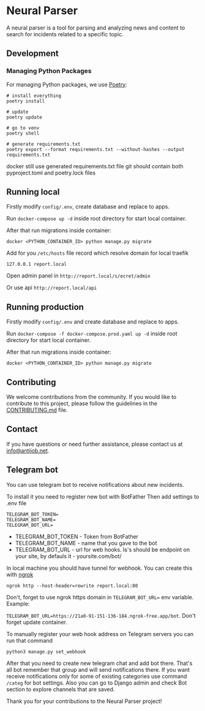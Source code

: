 # Neural Parser

A neural parser is a tool for parsing and analyzing news and content to search for incidents related to a specific topic.

## Development

### Managing Python Packages

For managing Python packages, we use [Poetry](https://python-poetry.org/docs/):

```
# install everything
poetry install

# update 
poetry update

# go to venv
poetry shell

# generate requirements.txt
poetry export --format requirements.txt --without-hashes --output requirements.txt
```

docker still use generated requirements.txt file
git should contain both pyproject.toml and poetry.lock files 


## Running local

Firstly modify `config/.env`, create database and replace to apps.

Run `docker-compose up -d` inside root directory for start local container.

After that run migrations inside container:

```
docker <PYTHON_CONTAINER_ID> python manage.py migrate
```

Add for you `/etc/hosts` file record which resolve domain for local traefik

```
127.0.0.1 report.local
```

Open admin panel in `http://report.local/s/ecret/admin`

Or use api `http://report.local/api`


## Running production

Firstly modify `config/.env` and create database and replace to apps.

Run `docker-compose -f docker-compose.prod.yaml up -d` inside root directory for start local container.

After that run migrations inside container:

```
docker <PYTHON_CONTAINER_ID> python manage.py migrate
```

## Contributing

We welcome contributions from the community. If you would like to contribute to this project, please follow the guidelines in the [CONTRIBUTING.md](CONTRIBUTING.md) file.

## Contact

If you have questions or need further assistance, please contact us at info@antijob.net.

## Telegram bot
You can use telegram bot to receive notifications about new incidents.

To install it you need to register new bot with BotFather
Then add settings to .env file
```
TELEGRAM_BOT_TOKEN=
TELEGRAM_BOT_NAME=
TELEGRAM_BOT_URL=
```
* TELEGRAM_BOT_TOKEN - Token from BotFather
* TELEGRAM_BOT_NAME - name that you gave to the bot
* TELEGRAM_BOT_URL - url for web hooks. Is's should be endpoint on your site, by defauls it - yoursite.com/bot/

In local machine you should have tunnel for webhook. You can create this with [ngrok](https://dashboard.ngrok.com)

`ngrok http --host-header=rewrite report.local:80`

Don't, forget to use ngrok https domain in `TELEGRAM_BOT_URL=` env variable. Example:

`TELEGRAM_BOT_URL=https://21a0-91-151-136-184.ngrok-free.app/bot`. Don't forget update container.

To manually register your web hook address on Telegram servers you can run that command

`python3 manage.py set_webhook`

After that you need to create new telegram chat and add bot there. That's all bot remember that group 
and will send notifications there. If you want receive notifications only for some of existing categories
use command ```/categ``` for bot settings. 
Also you can go to Django admin and check Bot section to explore channels that are saved. 

Thank you for your contributions to the Neural Parser project!

